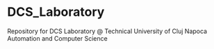 # DCS_Laboratory
Repository for DCS Laboratory @ Technical University of Cluj Napoca Automation and Computer Science
